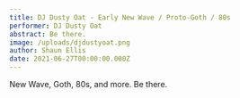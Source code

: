 ```yaml
---
title: DJ Dusty Oat - Early New Wave / Proto-Goth / 80s
performer: DJ Dusty Oat
abstract: Be there.
image: /uploads/djdustyoat.png
author: Shaun Ellis
date: 2021-06-27T00:00:00.000Z
---
```

New Wave, Goth, 80s, and more. Be there.